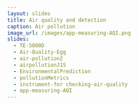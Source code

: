 ```yaml
---
layout: slides
title: Air quality and detection 
caption: Air pollution
image_url: /images/app-measuring-AQI.png
slides:
  - TE-5000D
  - Air-Quality-Egg 
  - air-pollution2 
  - airpollutionJ1S
  - EnvironmentalPrediction
  - pollutionMetrics
  - instrument-for checking-air-quality
  - app-measuring-AQI
---
```

